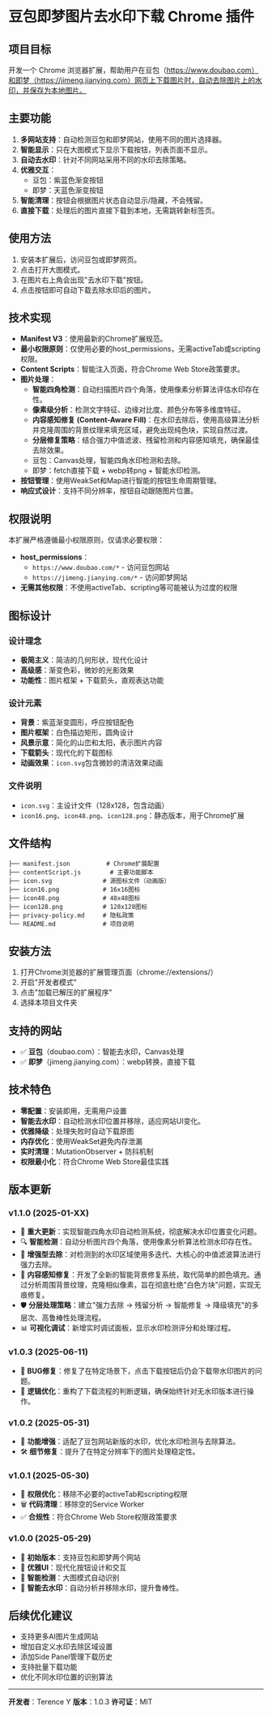 # 豆包即梦图片去水印下载 Chrome 插件

## 项目目标

开发一个 Chrome 浏览器扩展，帮助用户在豆包（https://www.doubao.com）和即梦（https://jimeng.jianying.com）网页上下载图片时，自动去除图片上的水印，并保存为本地图片。

## 主要功能

1. **多网站支持**：自动检测豆包和即梦网站，使用不同的图片选择器。
2. **智能显示**：只在大图模式下显示下载按钮，列表页面不显示。
3. **自动去水印**：针对不同网站采用不同的水印去除策略。
4. **优雅交互**：
   - 豆包：紫蓝色渐变按钮
   - 即梦：天蓝色渐变按钮
5. **智能清理**：按钮会根据图片状态自动显示/隐藏，不会残留。
6. **直接下载**：处理后的图片直接下载到本地，无需跳转新标签页。

## 使用方法

1. 安装本扩展后，访问豆包或即梦网页。
2. 点击打开大图模式。
3. 在图片右上角会出现"去水印下载"按钮。
4. 点击按钮即可自动下载去除水印后的图片。

## 技术实现

- **Manifest V3**：使用最新的Chrome扩展规范。
- **最小权限原则**：仅使用必要的host_permissions，无需activeTab或scripting权限。
- **Content Scripts**：智能注入页面，符合Chrome Web Store政策要求。
- **图片处理**：
  - **智能四角检测**：自动扫描图片四个角落，使用像素分析算法评估水印存在性。
  - **像素级分析**：检测文字特征、边缘对比度、颜色分布等多维度特征。
  - **内容感知修复 (Content-Aware Fill)**：在水印去除后，使用高级算法分析并克隆周围的背景纹理来填充区域，避免出现纯色块，实现自然过渡。
  - **分层修复策略**：结合强力中值滤波、残留检测和内容感知填充，确保最佳去除效果。
  - 豆包：Canvas处理，智能四角水印检测和去除。
  - 即梦：fetch直接下载 + webp转png + 智能水印检测。
- **按钮管理**：使用WeakSet和Map进行智能的按钮生命周期管理。
- **响应式设计**：支持不同分辨率，按钮自动跟随图片位置。

## 权限说明

本扩展严格遵循最小权限原则，仅请求必要权限：

- **host_permissions**：
  - `https://www.doubao.com/*` - 访问豆包网站
  - `https://jimeng.jianying.com/*` - 访问即梦网站
- **无需其他权限**：不使用activeTab、scripting等可能被认为过度的权限

## 图标设计

### 设计理念

- **极简主义**：简洁的几何形状，现代化设计
- **高级感**：渐变色彩，微妙的光影效果
- **功能性**：图片框架 + 下载箭头，直观表达功能

### 设计元素

- **背景**：紫蓝渐变圆形，呼应按钮配色
- **图片框架**：白色描边矩形，圆角设计
- **风景示意**：简化的山峦和太阳，表示图片内容
- **下载箭头**：现代化的下载图标
- **动画效果**：`icon.svg`包含微妙的清洁效果动画

### 文件说明

- `icon.svg`：主设计文件（128x128，包含动画）
- `icon16.png`、`icon48.png`、`icon128.png`：静态版本，用于Chrome扩展

## 文件结构

```
├── manifest.json          # Chrome扩展配置
├── contentScript.js        # 主要功能脚本
├── icon.svg              # 源图标文件（动画版）
├── icon16.png            # 16x16图标
├── icon48.png            # 48x48图标
├── icon128.png           # 128x128图标
├── privacy-policy.md     # 隐私政策
└── README.md             # 项目说明
```

## 安装方法

1. 打开Chrome浏览器的扩展管理页面（chrome://extensions/）
2. 开启"开发者模式"
3. 点击"加载已解压的扩展程序"
4. 选择本项目文件夹

## 支持的网站

- ✅ **豆包**（doubao.com）：智能去水印，Canvas处理
- ✅ **即梦**（jimeng.jianying.com）：webp转换，直接下载

## 技术特色

- **零配置**：安装即用，无需用户设置
- **智能去水印**：自动检测水印位置并移除，适应网站UI变化。
- **优雅降级**：处理失败时自动下载原图
- **内存优化**：使用WeakSet避免内存泄漏
- **实时清理**：MutationObserver + 防抖机制
- **权限最小化**：符合Chrome Web Store最佳实践

## 版本更新

### v1.1.0 (2025-01-XX)

- 🚀 **重大更新**：实现智能四角水印自动检测系统，彻底解决水印位置变化问题。
- 🔍 **智能检测**：自动分析图片四个角落，使用像素分析算法检测水印存在性。
- 🎯 **增强型去除**：对检测到的水印区域使用多迭代、大核心的中值滤波算法进行强力去除。
- 🎨 **内容感知修复**：开发了全新的智能背景修复系统，取代简单的颜色填充。通过分析周围背景纹理，克隆相似像素，旨在彻底杜绝"白色方块"问题，实现无痕修复。
- 🛡️ **分层处理策略**：建立"强力去除 → 残留分析 → 智能修复 → 降级填充"的多层次、高鲁棒性处理流程。
- 📊 **可视化调试**：新增实时调试面板，显示水印检测评分和处理过程。

### v1.0.3 (2025-06-11)

- 🐞 **BUG修复**：修复了在特定场景下，点击下载按钮后仍会下载带水印图片的问题。
- 🔧 **逻辑优化**：重构了下载流程的判断逻辑，确保始终针对无水印版本进行操作。

### v1.0.2 (2025-05-31)

- 🚀 **功能增强**：适配了豆包网站新版的水印，优化水印检测与去除算法。
- 🛠️ **细节修复**：提升了在特定分辨率下的图片处理稳定性。

### v1.0.1 (2025-05-30)

- 🔧 **权限优化**：移除不必要的activeTab和scripting权限
- 🗑️ **代码清理**：移除空的Service Worker
- ✅ **合规性**：符合Chrome Web Store权限政策要求

### v1.0.0 (2025-05-29)

- 🎉 **初始版本**：支持豆包和即梦两个网站
- 🎨 **优雅UI**：现代化按钮设计和交互
- 🧠 **智能检测**：大图模式自动识别
- 🎯 **智能去水印**：自动分析并移除水印，提升鲁棒性。

## 后续优化建议

- 支持更多AI图片生成网站
- 增加自定义水印去除区域设置
- 添加Side Panel管理下载历史
- 支持批量下载功能
- 优化不同水印位置的识别算法

---

**开发者**：Terence Y
**版本**：1.0.3
**许可证**：MIT
